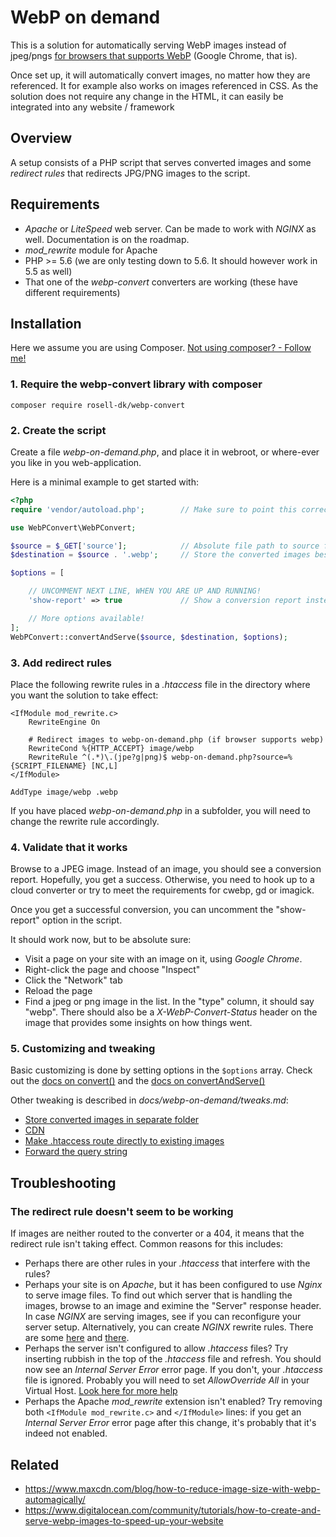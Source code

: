 # WebP on demand

This is a solution for automatically serving WebP images instead of jpeg/pngs [for browsers that supports WebP](https://caniuse.com/#feat=webp) (Google Chrome, that is).

Once set up, it will automatically convert images, no matter how they are referenced. It for example also works on images referenced in CSS. As the solution does not require any change in the HTML, it can easily be integrated into any website / framework

## Overview

A setup consists of a PHP script that serves converted images and some *redirect rules* that redirects JPG/PNG images to the script.


## Requirements

* *Apache* or *LiteSpeed* web server. Can be made to work with *NGINX* as well. Documentation is on the roadmap.
* *mod_rewrite* module for Apache
* PHP >= 5.6  (we are only testing down to 5.6. It should however work in 5.5 as well)
* That one of the *webp-convert* converters are working (these have different requirements)

## Installation

Here we assume you are using Composer. [Not using composer? - Follow me!](https://github.com/rosell-dk/webp-convert/blob/master/docs/webp-on-demand/without-composer.md)

### 1. Require the webp-convert library with composer
```
composer require rosell-dk/webp-convert
```


### 2. Create the script

Create a file *webp-on-demand.php*, and place it in webroot, or where-ever you like in you web-application.

Here is a minimal example to get started with:

```php
<?php
require 'vendor/autoload.php';        // Make sure to point this correctly

use WebPConvert\WebPConvert;

$source = $_GET['source'];            // Absolute file path to source file. Comes from the .htaccess
$destination = $source . '.webp';     // Store the converted images besides the original images (other options are available!)

$options = [

    // UNCOMMENT NEXT LINE, WHEN YOU ARE UP AND RUNNING!    
    'show-report' => true             // Show a conversion report instead of serving the converted image.

    // More options available!
];
WebPConvert::convertAndServe($source, $destination, $options);
```

### 3. Add redirect rules
Place the following rewrite rules in a *.htaccess* file in the directory where you want the solution to take effect:

```
<IfModule mod_rewrite.c>
    RewriteEngine On

    # Redirect images to webp-on-demand.php (if browser supports webp)
    RewriteCond %{HTTP_ACCEPT} image/webp
    RewriteRule ^(.*)\.(jpe?g|png)$ webp-on-demand.php?source=%{SCRIPT_FILENAME} [NC,L]
</IfModule>

AddType image/webp .webp
```
If you have placed *webp-on-demand.php* in a subfolder, you will need to change the rewrite rule accordingly.


### 4. Validate that it works

Browse to a JPEG image. Instead of an image, you should see a conversion report. Hopefully, you get a success. Otherwise, you need to hook up to a cloud converter or try to meet the requirements for cwebp, gd or imagick.

Once you get a successful conversion, you can uncomment the "show-report" option in the script.

It should work now, but to be absolute sure:

- Visit a page on your site with an image on it, using *Google Chrome*.
- Right-click the page and choose "Inspect"
- Click the "Network" tab
- Reload the page
- Find a jpeg or png image in the list. In the "type" column, it should say "webp". There should also be a *X-WebP-Convert-Status* header on the image that provides some insights on how things went.



### 5. Customizing and tweaking

Basic customizing is done by setting options in the `$options` array. Check out the [docs on convert()](https://github.com/rosell-dk/webp-convert/blob/master/docs/api/convert.md) and the [docs on convertAndServe()](https://github.com/rosell-dk/webp-convert/blob/master/docs/api/convert-and-serve.md)

Other tweaking is described in *docs/webp-on-demand/tweaks.md*:
- [Store converted images in separate folder](https://github.com/rosell-dk/webp-convert/blob/master/docs/webp-on-demand/tweaks.md#store-converted-images-in-separate-folder)
- [CDN](https://github.com/rosell-dk/webp-convert/blob/master/docs/webp-on-demand/tweaks.md#cdn)
- [Make .htaccess route directly to existing images](https://github.com/rosell-dk/webp-convert/blob/master/docs/webp-on-demand/tweaks.md#make-htaccess-route-directly-to-existing-images)
- [Forward the query string](https://github.com/rosell-dk/webp-convert/blob/master/docs/webp-on-demand/tweaks.md#forward-the-querystring)


## Troubleshooting

### The redirect rule doesn't seem to be working
If images are neither routed to the converter or a 404, it means that the redirect rule isn't taking effect. Common reasons for this includes:

- Perhaps there are other rules in your *.htaccess* that interfere with the rules?
- Perhaps your site is on *Apache*, but it has been configured to use *Nginx* to serve image files. To find out which server that is handling the images, browse to an image and eximine the "Server" response header. In case *NGINX* are serving images, see if you can reconfigure your server setup. Alternatively, you can create *NGINX* rewrite rules. There are some [here](https://github.com/S1SYPHOS/kirby-webp#nginx) and [there](https://github.com/uhop/grunt-tight-sprite/wiki/Recipe:-serve-WebP-with-nginx-conditionally).
- Perhaps the server isn't configured to allow *.htaccess* files? Try inserting rubbish in the top of the *.htaccess* file and refresh. You should now see an *Internal Server Error* error page. If you don't, your *.htaccess* file is ignored. Probably you will need to set *AllowOverride All* in your Virtual Host. [Look here for more help](
https://docs.bolt.cm/3.4/howto/making-sure-htaccess-works#test-if-htaccess-is-working)
- Perhaps the Apache *mod_rewrite* extension isn't enabled? Try removing both `<IfModule mod_rewrite.c>` and `</IfModule>` lines: if you get an *Internal Server Error* error page after this change, it's probably that it's indeed not enabled.


## Related
* https://www.maxcdn.com/blog/how-to-reduce-image-size-with-webp-automagically/
* https://www.digitalocean.com/community/tutorials/how-to-create-and-serve-webp-images-to-speed-up-your-website
